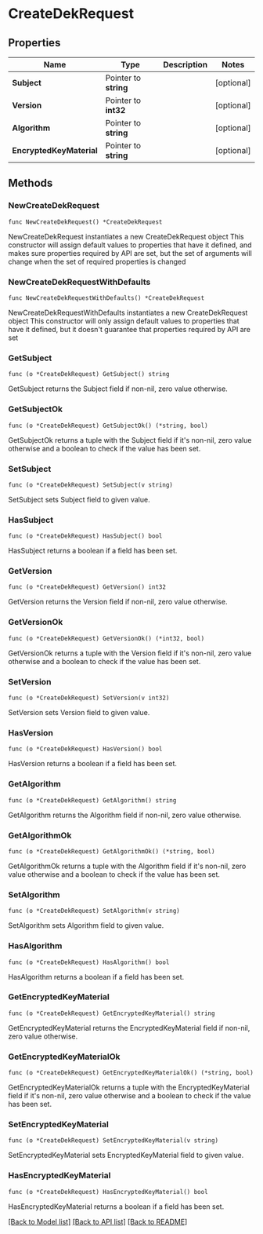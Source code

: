 # CreateDekRequest

## Properties

Name | Type | Description | Notes
------------ | ------------- | ------------- | -------------
**Subject** | Pointer to **string** |  | [optional] 
**Version** | Pointer to **int32** |  | [optional] 
**Algorithm** | Pointer to **string** |  | [optional] 
**EncryptedKeyMaterial** | Pointer to **string** |  | [optional] 

## Methods

### NewCreateDekRequest

`func NewCreateDekRequest() *CreateDekRequest`

NewCreateDekRequest instantiates a new CreateDekRequest object
This constructor will assign default values to properties that have it defined,
and makes sure properties required by API are set, but the set of arguments
will change when the set of required properties is changed

### NewCreateDekRequestWithDefaults

`func NewCreateDekRequestWithDefaults() *CreateDekRequest`

NewCreateDekRequestWithDefaults instantiates a new CreateDekRequest object
This constructor will only assign default values to properties that have it defined,
but it doesn't guarantee that properties required by API are set

### GetSubject

`func (o *CreateDekRequest) GetSubject() string`

GetSubject returns the Subject field if non-nil, zero value otherwise.

### GetSubjectOk

`func (o *CreateDekRequest) GetSubjectOk() (*string, bool)`

GetSubjectOk returns a tuple with the Subject field if it's non-nil, zero value otherwise
and a boolean to check if the value has been set.

### SetSubject

`func (o *CreateDekRequest) SetSubject(v string)`

SetSubject sets Subject field to given value.

### HasSubject

`func (o *CreateDekRequest) HasSubject() bool`

HasSubject returns a boolean if a field has been set.

### GetVersion

`func (o *CreateDekRequest) GetVersion() int32`

GetVersion returns the Version field if non-nil, zero value otherwise.

### GetVersionOk

`func (o *CreateDekRequest) GetVersionOk() (*int32, bool)`

GetVersionOk returns a tuple with the Version field if it's non-nil, zero value otherwise
and a boolean to check if the value has been set.

### SetVersion

`func (o *CreateDekRequest) SetVersion(v int32)`

SetVersion sets Version field to given value.

### HasVersion

`func (o *CreateDekRequest) HasVersion() bool`

HasVersion returns a boolean if a field has been set.

### GetAlgorithm

`func (o *CreateDekRequest) GetAlgorithm() string`

GetAlgorithm returns the Algorithm field if non-nil, zero value otherwise.

### GetAlgorithmOk

`func (o *CreateDekRequest) GetAlgorithmOk() (*string, bool)`

GetAlgorithmOk returns a tuple with the Algorithm field if it's non-nil, zero value otherwise
and a boolean to check if the value has been set.

### SetAlgorithm

`func (o *CreateDekRequest) SetAlgorithm(v string)`

SetAlgorithm sets Algorithm field to given value.

### HasAlgorithm

`func (o *CreateDekRequest) HasAlgorithm() bool`

HasAlgorithm returns a boolean if a field has been set.

### GetEncryptedKeyMaterial

`func (o *CreateDekRequest) GetEncryptedKeyMaterial() string`

GetEncryptedKeyMaterial returns the EncryptedKeyMaterial field if non-nil, zero value otherwise.

### GetEncryptedKeyMaterialOk

`func (o *CreateDekRequest) GetEncryptedKeyMaterialOk() (*string, bool)`

GetEncryptedKeyMaterialOk returns a tuple with the EncryptedKeyMaterial field if it's non-nil, zero value otherwise
and a boolean to check if the value has been set.

### SetEncryptedKeyMaterial

`func (o *CreateDekRequest) SetEncryptedKeyMaterial(v string)`

SetEncryptedKeyMaterial sets EncryptedKeyMaterial field to given value.

### HasEncryptedKeyMaterial

`func (o *CreateDekRequest) HasEncryptedKeyMaterial() bool`

HasEncryptedKeyMaterial returns a boolean if a field has been set.


[[Back to Model list]](../README.md#documentation-for-models) [[Back to API list]](../README.md#documentation-for-api-endpoints) [[Back to README]](../README.md)


